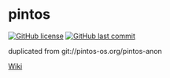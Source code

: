 # pintos

[![GitHub license](https://img.shields.io/github/license/CCXXXI/pintos)](LICENSE)
[![GitHub last commit](https://img.shields.io/github/last-commit/CCXXXI/pintos)](../../commits)

duplicated from git://pintos-os.org/pintos-anon

[Wiki](../../wiki)
